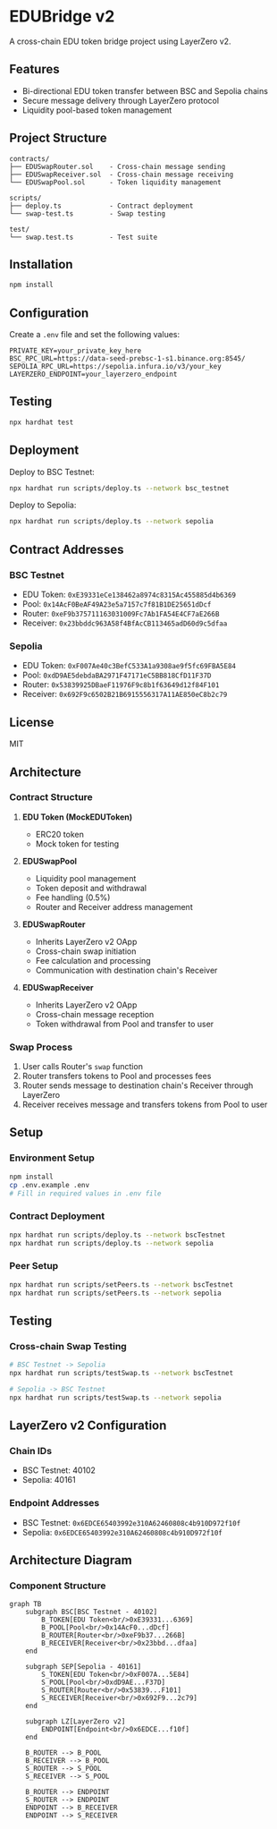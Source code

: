 # EDUBridge v2

A cross-chain EDU token bridge project using LayerZero v2.

## Features

- Bi-directional EDU token transfer between BSC and Sepolia chains
- Secure message delivery through LayerZero protocol
- Liquidity pool-based token management

## Project Structure

```
contracts/
├── EDUSwapRouter.sol    - Cross-chain message sending
├── EDUSwapReceiver.sol  - Cross-chain message receiving
└── EDUSwapPool.sol      - Token liquidity management

scripts/
├── deploy.ts            - Contract deployment
└── swap-test.ts         - Swap testing

test/
└── swap.test.ts         - Test suite
```

## Installation

```bash
npm install
```

## Configuration

Create a `.env` file and set the following values:

```env
PRIVATE_KEY=your_private_key_here
BSC_RPC_URL=https://data-seed-prebsc-1-s1.binance.org:8545/
SEPOLIA_RPC_URL=https://sepolia.infura.io/v3/your_key
LAYERZERO_ENDPOINT=your_layerzero_endpoint
```

## Testing

```bash
npx hardhat test
```

## Deployment

Deploy to BSC Testnet:

```bash
npx hardhat run scripts/deploy.ts --network bsc_testnet
```

Deploy to Sepolia:

```bash
npx hardhat run scripts/deploy.ts --network sepolia
```

## Contract Addresses

### BSC Testnet

- EDU Token: `0xE39331eCe138462a8974c8315Ac455885d4b6369`
- Pool: `0x14AcF0BeAF49A23e5a7157c7f81B1DE25651dDcf`
- Router: `0xeF9b375711163031009Fc7Ab1FA54E4CF7aE266B`
- Receiver: `0x23bbddc963A58f4BfAcCB113465adD60d9c5dfaa`

### Sepolia

- EDU Token: `0xF007Ae40c3BefC533A1a9308ae9f5fc69FBA5E84`
- Pool: `0xdD9AE5debdaBA2971F47171eC5BB818CfD11F37D`
- Router: `0x53839925DBaeF11976F9c8b1f63649d12f84F101`
- Receiver: `0x692F9c6502B21B6915556317A11AE850eC8b2c79`

## License

MIT

## Architecture

### Contract Structure

1. **EDU Token (MockEDUToken)**

   - ERC20 token
   - Mock token for testing

2. **EDUSwapPool**

   - Liquidity pool management
   - Token deposit and withdrawal
   - Fee handling (0.5%)
   - Router and Receiver address management

3. **EDUSwapRouter**

   - Inherits LayerZero v2 OApp
   - Cross-chain swap initiation
   - Fee calculation and processing
   - Communication with destination chain's Receiver

4. **EDUSwapReceiver**
   - Inherits LayerZero v2 OApp
   - Cross-chain message reception
   - Token withdrawal from Pool and transfer to user

### Swap Process

1. User calls Router's `swap` function
2. Router transfers tokens to Pool and processes fees
3. Router sends message to destination chain's Receiver through LayerZero
4. Receiver receives message and transfers tokens from Pool to user

## Setup

### Environment Setup

```bash
npm install
cp .env.example .env
# Fill in required values in .env file
```

### Contract Deployment

```bash
npx hardhat run scripts/deploy.ts --network bscTestnet
npx hardhat run scripts/deploy.ts --network sepolia
```

### Peer Setup

```bash
npx hardhat run scripts/setPeers.ts --network bscTestnet
npx hardhat run scripts/setPeers.ts --network sepolia
```

## Testing

### Cross-chain Swap Testing

```bash
# BSC Testnet -> Sepolia
npx hardhat run scripts/testSwap.ts --network bscTestnet

# Sepolia -> BSC Testnet
npx hardhat run scripts/testSwap.ts --network sepolia
```

## LayerZero v2 Configuration

### Chain IDs

- BSC Testnet: 40102
- Sepolia: 40161

### Endpoint Addresses

- BSC Testnet: `0x6EDCE65403992e310A62460808c4b910D972f10f`
- Sepolia: `0x6EDCE65403992e310A62460808c4b910D972f10f`

## Architecture Diagram

### Component Structure

```mermaid
graph TB
    subgraph BSC[BSC Testnet - 40102]
        B_TOKEN[EDU Token<br/>0xE39331...6369]
        B_POOL[Pool<br/>0x14AcF0...dDcf]
        B_ROUTER[Router<br/>0xeF9b37...266B]
        B_RECEIVER[Receiver<br/>0x23bbd...dfaa]
    end

    subgraph SEP[Sepolia - 40161]
        S_TOKEN[EDU Token<br/>0xF007A...5E84]
        S_POOL[Pool<br/>0xdD9AE...F37D]
        S_ROUTER[Router<br/>0x53839...F101]
        S_RECEIVER[Receiver<br/>0x692F9...2c79]
    end

    subgraph LZ[LayerZero v2]
        ENDPOINT[Endpoint<br/>0x6EDCE...f10f]
    end

    B_ROUTER --> B_POOL
    B_RECEIVER --> B_POOL
    S_ROUTER --> S_POOL
    S_RECEIVER --> S_POOL

    B_ROUTER --> ENDPOINT
    S_ROUTER --> ENDPOINT
    ENDPOINT --> B_RECEIVER
    ENDPOINT --> S_RECEIVER
```
